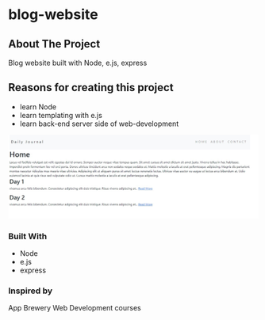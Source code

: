 # blog-website

<!-- ABOUT THE PROJECT -->
## About The Project
Blog website built with Node, e.js, express

## Reasons for creating this project
* learn Node
* learn templating with e.js
* learn back-end server side of web-development

![product-screenshot](images/blog.jpg)


### Built With

* Node
* e.js
* express


### Inspired by
App Brewery Web Development courses
